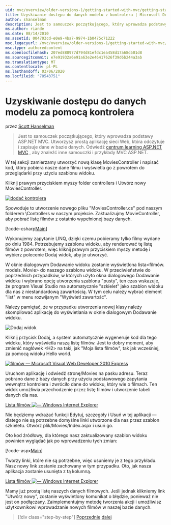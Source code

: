 ```yaml
---
uid: mvc/overview/older-versions-1/getting-started-with-mvc/getting-started-with-mvc-part5
title: Uzyskiwanie dostępu do danych modelu z kontrolera | Microsoft Docs
author: shanselman
description: Jest to samouczek początkującego, który wprowadza podstawy ASP.NET MVC. Utwórz prostą aplikację sieci Web, która odczytuje i zapisuje dane w bazie danych.
ms.author: riande
ms.date: 08/14/2010
ms.assetid: 004703cd-e0e9-4ba7-9974-1b0475c71222
msc.legacyurl: /mvc/overview/older-versions-1/getting-started-with-mvc/getting-started-with-mvc-part5
msc.type: authoredcontent
ms.openlocfilehash: 207ed880977d794d81efdc1ea458d17a68d501d8
ms.sourcegitcommit: e7e91932a6e91a63e2e46417626f39d6b244a3ab
ms.translationtype: MT
ms.contentlocale: pl-PL
ms.lasthandoff: 03/06/2020
ms.locfileid: "78543751"
---
```

# <a name="accessing-your-models-data-from-a-controller"></a>Uzyskiwanie dostępu do danych modelu za pomocą kontrolera

przez [Scott Hanselman](https://github.com/shanselman)

> Jest to samouczek początkującego, który wprowadza podstawy ASP.NET MVC. Utworzysz prostą aplikację sieci Web, która odczytuje i zapisuje dane w bazie danych. Odwiedź [centrum learning ASP.NET MVC](../../../index.md) , aby znaleźć inne samouczki i przykłady MVC ASP.NET.

W tej sekcji zamierzamy utworzyć nową klasę MoviesController i napisać kod, który pobiera nasze dane filmu i wyświetla go z powrotem do przeglądarki przy użyciu szablonu widoku.

Kliknij prawym przyciskiem myszy folder controllers i Utwórz nowy MoviesController.

[![dodać kontrolera](getting-started-with-mvc-part5/_static/image2.png)](getting-started-with-mvc-part5/_static/image1.png)

Spowoduje to utworzenie nowego pliku "MoviesController.cs" pod naszym folderem \Controllers w naszym projekcie. Zaktualizujmy MovieController, aby pobrać listę filmów z ostatnio wypełnionej bazy danych.

[!code-csharp[Main](getting-started-with-mvc-part5/samples/sample1.cs)]

Wykonujemy zapytanie LINQ, dzięki czemu pobieramy tylko filmy wydane po dniu 1984. Potrzebujemy szablonu widoku, aby renderować tę listę filmów z powrotem, więc kliknij prawym przyciskiem myszy metodę i wybierz polecenie Dodaj widok, aby je utworzyć.

W oknie dialogowym Dodawanie widoku zostanie wyświetlona lista&lt;filmów. models. Movie&gt; do naszego szablonu widoku. W przeciwieństwie do poprzednich przypadków, w których użyto okna dialogowego Dodawanie widoku i wybrano opcję utworzenia szablonu "pusty", ten czas wskazuje, że program Visual Studio ma automatycznie "szkielet" jako szablon widoku dla nas z niestandardową zawartością. W tym celu należy wybrać element "list" w menu rozwijanym "Wyświetl zawartość".

Należy pamiętać, że w przypadku utworzenia nowej klasy należy skompilować aplikację do wyświetlania w oknie dialogowym Dodawanie widoku.

![Dodaj widok](getting-started-with-mvc-part5/_static/image3.png)

Kliknij przycisk Dodaj, a system automatycznie wygeneruje kod dla tego widoku, który wyświetla naszą listę filmów. Jest to dobry moment, aby zmienić nagłówek &lt;H2&gt; na taki, jak "Moja lista filmów", tak jak wcześniej, za pomocą widoku Hello world.

[![filmów — Microsoft Visual Web Developer 2010 Express](getting-started-with-mvc-part5/_static/image5.png)](getting-started-with-mvc-part5/_static/image4.png)

Uruchom aplikację i odwiedź stronę/Movies na pasku adresu. Teraz pobrano dane z bazy danych przy użyciu podstawowego zapytania wewnątrz kontrolera i zwróciło dane do widoku, który wie o filmach. Ten widok umożliwia przechodzenie przez listę filmów i utworzenie tabeli danych dla nas.

[Lista filmów ![— Windows Internet Explorer](getting-started-with-mvc-part5/_static/image7.png)](getting-started-with-mvc-part5/_static/image6.png)

Nie będziemy wdrażać funkcji Edytuj, szczegóły i Usuń w tej aplikacji — dlatego nie są potrzebne domyślne linki utworzone dla nas przez szablon szkieletu. Otwórz plik/Movies/Index.aspx i usuń go.

Oto kod źródłowy, dla którego nasz zaktualizowany szablon widoku powinien wyglądać jak po wprowadzeniu tych zmian:

[!code-aspx[Main](getting-started-with-mvc-part5/samples/sample2.aspx)]

Tworzy linki, które nie są potrzebne, więc usuniemy je z tego przykładu. Nasz nowy link zostanie zachowany w tym przypadku. Oto, jak nasza aplikacja zostanie usunięta z tą kolumną.

[Lista filmów ![— Windows Internet Explorer](getting-started-with-mvc-part5/_static/image9.png)](getting-started-with-mvc-part5/_static/image8.png)

Mamy już prostą listę naszych danych filmowych. Jeśli jednak klikniemy link "Utwórz nowy", zostanie wyświetlony komunikat o błędzie, ponieważ nie jest on podłączany. Zaimplementujmy metodę tworzenia akcji i umożliwisz użytkownikowi wprowadzanie nowych filmów w naszej bazie danych.

> [!div class="step-by-step"]
> [Poprzednie](getting-started-with-mvc-part4.md)
> [dalej](getting-started-with-mvc-part6.md)
